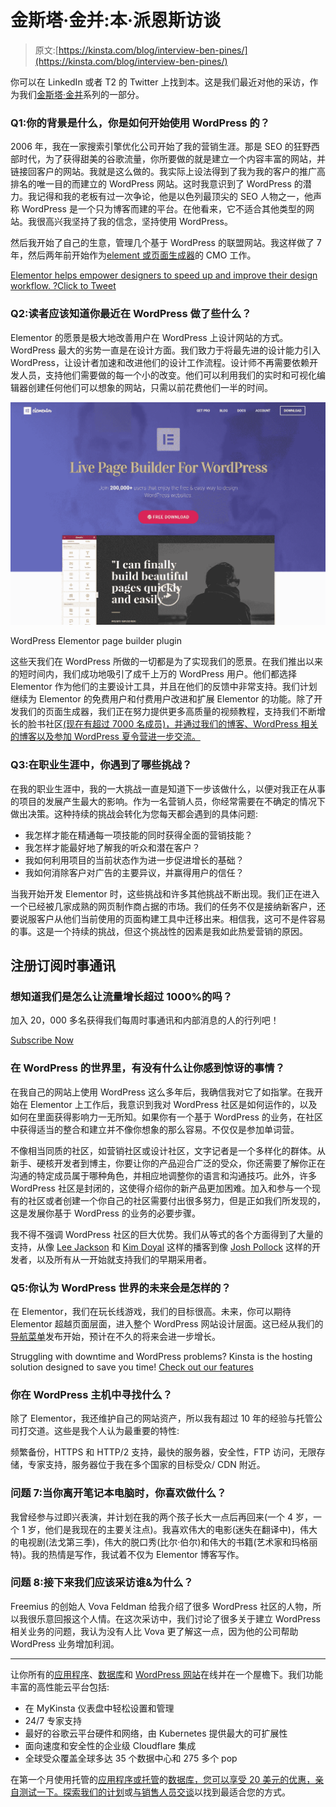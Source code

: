 # 金斯塔·金并:本·派恩斯访谈

> 原文:[https://kinsta.com/blog/interview-ben-pines/](https://kinsta.com/blog/interview-ben-pines/)

你可以在 LinkedIn 或者 T2 的 Twitter 上找到本。这是我们最近对他的采访，作为我们[金斯塔·金并](https://kinsta.com/?post_type=post&s=kingpin)系列的一部分。

### Q1:你的背景是什么，你是如何开始使用 WordPress 的？

2006 年，我在一家搜索引擎优化公司开始了我的营销生涯。那是 SEO 的狂野西部时代，为了获得甜美的谷歌流量，你所要做的就是建立一个内容丰富的网站，并链接回客户的网站。我就是这么做的。我实际上设法得到了我为我的客户的推广高排名的唯一目的而建立的 WordPress 网站。这时我意识到了 WordPress 的潜力。我记得和我的老板有过一次争论，他是以色列最顶尖的 SEO 人物之一，他声称 WordPress 是一个只为博客而建的平台。在他看来，它不适合其他类型的网站。我很高兴我坚持了我的信念，坚持使用 WordPress。

然后我开始了自己的生意，管理几个基于 WordPress 的联盟网站。我这样做了 7 年，然后两年前开始作为[element 或页面生成器](https://elementor.com)的 CMO 工作。

[Elementor helps empower designers to speed up and improve their design workflow. ?Click to Tweet](https://twitter.com/intent/tweet?url=https%3A%2F%2Fbit.ly%2F2ZrLVA0&via=kinsta&text=Elementor+helps+empower+designers+to+speed+up+and+improve+their+design+workflow.+%3F&hashtags=WordPress%2Cdesign)

### Q2:读者应该知道你最近在 WordPress 做了些什么？

Elementor 的愿景是极大地改善用户在 WordPress 上设计网站的方式。WordPress 最大的劣势一直是在设计方面。我们致力于将最先进的设计能力引入 WordPress，让设计者加速和改进他们的设计工作流程。设计师不再需要依赖开发人员，支持他们需要做的每一个小的改变。他们可以利用我们的实时和可视化编辑器创建任何他们可以想象的网站，只需以前花费他们一半的时间。

[![WordPress Elementor page builder plugin](img/ee608def82a4d42f2b4ef86a0a3e5ae1.png)](https://elementor.com/)

WordPress Elementor page builder plugin



这些天我们在 WordPress 所做的一切都是为了实现我们的愿景。在我们推出以来的短时间内，我们成功地吸引了成千上万的 WordPress 用户。他们都选择 Elementor 作为他们的主要设计工具，并且在他们的反馈中非常支持。我们计划继续为 Elementor 的免费用户和付费用户改进和扩展 Elementor 的功能。除了开发我们的页面生成器，我们正在努力提供更多高质量的视频教程，支持我们不断增长的脸书社区[(现在有超过 7000 名成员)，并通过我们的博客、WordPress 相关的博客以及参加 WordPress 夏令营进一步交流。](https://www.facebook.com/groups/Elementors/)









### Q3:在职业生涯中，你遇到了哪些挑战？

在我的职业生涯中，我的一大挑战一直是知道下一步该做什么，以便对我正在从事的项目的发展产生最大的影响。作为一名营销人员，你经常需要在不确定的情况下做出决策。这种持续的挑战会转化为您每天都会遇到的具体问题:

*   我怎样才能在精通每一项技能的同时获得全面的营销技能？
*   我怎样才能最好地了解我的听众和潜在客户？
*   我如何利用项目的当前状态作为进一步促进增长的基础？
*   我如何消除客户对广告的主要异议，并赢得用户的信任？

当我开始开发 Elementor 时，这些挑战和许多其他挑战不断出现。我们正在进入一个已经被几家成熟的网页制作商占据的市场。我们的任务不仅是接纳新客户，还要说服客户从他们当前使用的页面构建工具中迁移出来。相信我，这可不是件容易的事。这是一个持续的挑战，但这个挑战性的因素是我如此热爱营销的原因。

 ## 注册订阅时事通讯



### 想知道我们是怎么让流量增长超过 1000%的吗？

加入 20，000 多名获得我们每周时事通讯和内部消息的人的行列吧！

[Subscribe Now](#newsletter)

### 在 WordPress 的世界里，有没有什么让你感到惊讶的事情？

在我自己的网站上使用 WordPress 这么多年后，我确信我对它了如指掌。在我开始在 Elementor 上工作后，我意识到我对 WordPress 社区是如何运作的，以及如何在里面获得影响力一无所知。如果你有一个基于 WordPress 的业务，在社区中获得适当的整合和建立并不像你想象的那么容易。不仅仅是参加单词营。

不像相当同质的社区，如营销社区或设计社区，文字记者是一个多样化的群体。从新手、硬核开发者到博主，你要让你的产品迎合广泛的受众，你还需要了解你正在沟通的特定成员属于哪种角色，并相应地调整你的语言和沟通技巧。此外，许多 WordPress 社区是封闭的，这使得介绍你的新产品更加困难。加入和参与一个现有的社区或者创建一个你自己的社区需要付出很多努力，但是正如我们所发现的，这是发展你基于 WordPress 的业务的必要步骤。

我不得不强调 WordPress 社区的巨大优势。我们从等式的各个方面得到了大量的支持，从像 [Lee Jackson](https://angledcrown.com/) 和 [Kim Doyal](https://thewpchick.com/) 这样的播客到像 [Josh Pollock](https://joshpress.net/) 这样的开发者，以及所有从一开始就支持我们的早期采用者。

### Q5:你认为 WordPress 世界的未来会是怎样的？

在 Elementor，我们在玩长线游戏，我们的目标很高。未来，你可以期待 Elementor 超越页面层面，进入整个 WordPress 网站设计层面。这已经从我们的[导航菜单](https://elementor.com/introducing-nav-menu/)发布开始，预计在不久的将来会进一步增长。

Struggling with downtime and WordPress problems? Kinsta is the hosting solution designed to save you time! [Check out our features](https://kinsta.com/features/)



### 你在 WordPress 主机中寻找什么？

除了 Elementor，我还维护自己的网站资产，所以我有超过 10 年的经验与托管公司打交道。这些是我个人认为最重要的特性:

频繁备份，HTTPS 和 HTTP/2 支持，最快的服务器，安全性，FTP 访问，无限存储，专家支持，服务器位于我在多个国家的目标受众/ CDN 附近。

### 问题 7:当你离开笔记本电脑时，你喜欢做什么？

我曾经参与过即兴表演，并计划在我的两个孩子长大一点后再回来(一个 4 岁，一个 1 岁，他们是我现在的主要关注点)。我喜欢伟大的电影(迷失在翻译中)，伟大的电视剧(法戈第三季)，伟大的脱口秀(比尔·伯尔)和伟大的书籍(艺术家和玛格丽特)。我的热情是写作，我试着不仅为 Elementor 博客写作。

### 问题 8:接下来我们应该采访谁&为什么？

Freemius 的创始人 Vova Feldman 给我介绍了很多 WordPress 社区的人物，所以我很乐意回报这个人情。在这次采访中，我们讨论了很多关于建立 WordPress 相关业务的问题，我认为没有人比 Vova 更了解这一点，因为他的公司帮助 WordPress 业务增加利润。

* * *

让你所有的[应用程序](https://kinsta.com/application-hosting/)、[数据库](https://kinsta.com/database-hosting/)和 [WordPress 网站](https://kinsta.com/wordpress-hosting/)在线并在一个屋檐下。我们功能丰富的高性能云平台包括:

*   在 MyKinsta 仪表盘中轻松设置和管理
*   24/7 专家支持
*   最好的谷歌云平台硬件和网络，由 Kubernetes 提供最大的可扩展性
*   面向速度和安全性的企业级 Cloudflare 集成
*   全球受众覆盖全球多达 35 个数据中心和 275 多个 pop

在第一个月使用托管的[应用程序或托管](https://kinsta.com/application-hosting/)的[数据库，您可以享受 20 美元的优惠，亲自测试一下。探索我们的](https://kinsta.com/database-hosting/)[计划](https://kinsta.com/plans/)或[与销售人员交谈](https://kinsta.com/contact-us/)以找到最适合您的方式。